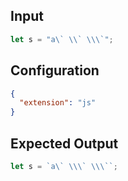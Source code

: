 
## Input
```javascript input
let s = "a\` \\` \\\`";
```

## Configuration
```json configuration
{
  "extension": "js"
}
```

## Expected Output
```javascript expected output
let s = `a\` \\\` \\\``;
```
